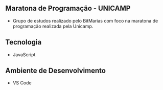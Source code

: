 ## Maratona de Programação - UNICAMP
- Grupo de estudos realizado pelo BitMarias com foco na maratona de programação realizada pela Unicamp.

## Tecnologia
- JavaScript

## Ambiente de Desenvolvimento
- VS Code

